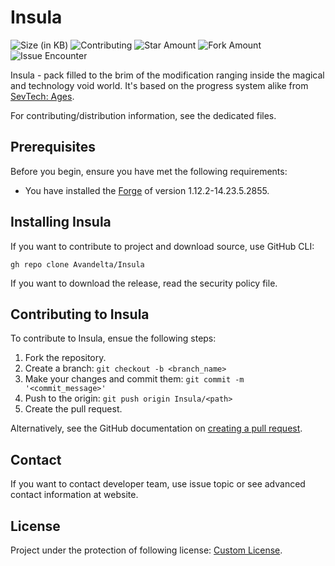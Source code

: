 # Insula

![Size (in KB)](https://img.shields.io/github/repo-size/Avandelta/Insula)
![Contributing](https://img.shields.io/github/contributors/Avandelta/Insula)
![Star Amount](https://img.shields.io/github/stars/Avandelta/Insula?style=social)
![Fork Amount](https://img.shields.io/github/forks/Avandelta/Insula?style=social)
![Issue Encounter](https://img.shields.io/github/issues/Avandelta/Insula?logo=github&style=social)

Insula - pack filled to the brim of the modification ranging inside the magical and technology void world. It's based on the progress system alike from [SevTech: Ages](https://www.curseforge.com/minecraft/modpacks/sevtech-ages).

For contributing/distribution information, see the dedicated files.

## Prerequisites

Before you begin, ensure you have met the following requirements:

- You have installed the [Forge](https://files.minecraftforge.net/maven/net/minecraftforge/forge/index_1.12.2.html) of version 1.12.2-14.23.5.2855.

## Installing Insula

If you want to contribute to project and download source, use GitHub CLI:

`gh repo clone Avandelta/Insula`

If you want to download the release, read the security policy file.

## Contributing to Insula

To contribute to Insula, ensue the following steps:

1. Fork the repository.
2. Create a branch: `git checkout -b <branch_name>`
3. Make your changes and commit them: `git commit -m '<commit_message>'`
4. Push to the origin: `git push origin Insula/<path>`
5. Create the pull request.

Alternatively, see the GitHub documentation on [creating a pull request](https://help.github.com/en/github/collaborating-with-issues-and-pull-requests/creating-a-pull-request).

## Contact

If you want to contact developer team, use issue topic or see advanced contact information at website.

## License

Project under the protection of following license: [Custom License](https://github.com/Avandelta/Insula/blob/main/LICENSE).
